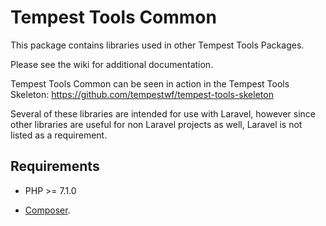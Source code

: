 # Tempest Tools Common
 
This package contains libraries used in other Tempest Tools Packages.
 
Please see the wiki for additional documentation.
 
Tempest Tools Common can be seen in action in the Tempest Tools Skeleton: https://github.com/tempestwf/tempest-tools-skeleton
 
Several of these libraries are intended for use with Laravel, however since other libraries are useful for non Laravel projects as well, Laravel is not listed as a requirement.
 
 
## Requirements
 
* PHP >= 7.1.0
 
* [Composer](https://getcomposer.org/).

